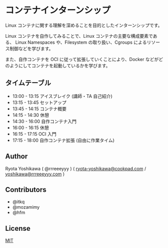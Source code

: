 # コンテナインターンシップ

Linux コンテナに関する理解を深めることを目的としたインターンシップです。

Linux コンテナを自作してみることで、Linux コンテナの主要な構成要素である、
Linux Namespaces や、Filesystem の取り扱い、Cgroups によるリソース制御などを学びます。

また、自作コンテナを OCI に従って拡張していくことにより、Docker などがどのようにしてコンテナを起動しているかを学びます。

## タイムテーブル

- 13:00 - 13:15 アイスブレイク (講師・TA 自己紹介)
- 13:15 - 13:45 セットアップ
- 13:45 - 14:15 コンテナ概要
- 14:15 - 14:30 休憩
- 14:30 - 16:00 自作コンテナ入門
- 16:00 - 16:15 休憩
- 16:15 - 17:15 OCI 入門
- 17:15 - 18:00 自作コンテナ拡張 (自由に作業タイム)

## Author

Ryota Yoshikawa ( @rrreeeyyy ) ( <ryota-yoshikawa@cookpad.com> / <yoshikawa@rrreeeyyy.com> )

## Contributors

- @itkq
- @mozamimy
- @hfm

## License

[MIT](https://opensource.org/licenses/MIT)
